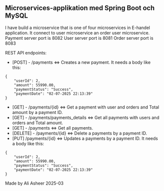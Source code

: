 ## Microservices-applikation med Spring Boot och MySQL

 I have build a microservice that is one of four microservices in E-handel application. It connect to user microservice an order user microservice.
 Payment server port is 8082
 User server port is 8081
 Order server port is 8083
 
REST API endpoints:
-  [POST]  - /payments <=> Creates a new payment. It needs a body like this:
```
{
    "userId": 2,
    "amount": 55990.00,
    "paymentStatus": "Success",
    "paymentDate": "02-07-2025 22:13:39"
}
```
-  [GET] - /payments/{id} <=> Get a payment with user and orders and Total amount by a payment ID.
-  [GET] - /payments/payments_details <=> Get all payments with users and orders and Total amount.
-  [GET] - /payments <=> Get all payments.
-  [DELETE] - /payments/{id} <=> Delete a payments by a payment ID.
-  [PUT] /payments/{id} <=> Updates a payments by a payment ID. It needs a body like this:
```
{
    "userId": 2,
    "amount": 55990.00,
    "paymentStatus": "Success",
    "paymentDate": "02-07-2025 22:13:39"
}
```

Made by
Ali Asheer 2025-03



